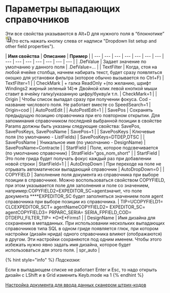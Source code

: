 # Параметры выпадающих справочников

Эти все свойства указываются в Alt+D для нужного поля в “блокнотике” ![N](https://github.com/prbsoft/wiki/blob/master/src/%D0%91%D0%BB%D0%BE%D0%BA%D0%BD%D0%BE%D1%82.png?raw=true)\(то есть нажать кнопку слева от надписи "Dropdown list setup and other field properties"\).

| **Имя свойства** | **Описание**  | **Пример**  |
| --- | --- | --- | --- | --- | --- | --- | --- | --- | --- | --- | --- | --- | --- |
| .DefValue | Задает значение по умолчанию у данного поля | .DefValue=… |
| TextFilter | Когда, стоя на любой ячейке столбца, начнем набирать текст, будет сразу появляться окошко для установки фильтра \(которое обычно вызывается по Ctrl+F\) | TextFilter=1 |
| CheckMark | + галка ReadOnly +\(по желанию, шрифт Windings2 жирный зеленый 14\)=&gt; Двойной клик левой кнопкой мыши ставит в ячейку галку/указанную цифру/букву/и т.п. | CheckMark=1  |
| Origin | Чтобы список выпадал сразу при получении фокуса. Cod - название числового поля. Не работает вместе со SpeedSearch=1 | Origin=cod |
| AutoPostEdit |  | AutoPostEdit=1 |
| SavePos | Сохранять предыдущую позицию справочника при его повторном открытии. Для запоминания справочником последней выбранной позиции в свойстве Params должны быть указаны следующие свойства: SavePos, SavePosKeys, SavePosName | SavePos=1 |
| SavePosKeys | Ключевые поля \(по умолчанию - ListFields\)  | SavePosKeys=DTDEP,DTSC |
| SavePosName | Уникальное имя \(по умолчанию - DesignName\) | SavePosName=Contracte |
| StartField | Поле, которое подсвечивается \(по умолчанию справочник\)  | StratField="gos\_nom\_short" |
| StartField | Это поле грида будет получать фокус каждый раз при добавлении новой строки | StartField=1 |
| AutoDropDown | При переходе на поле не отрывать автоматически выпадающий справочник | AutoDropDown=0 |
| COPYFIELD | Заполнение поля документа из справочника при выборе позиции в справочнике. Можно воспользоваться свойством COPYFIELD, при этом указывается поле для заполнения и поле со значением, например:COPYFIELD2=EXPEDITOR\_SC=agentзначит, что поле документа ****EXPEDITOR\_SC будет заполняться значением поля agent справочника при выборе позиции из справочника. | TIP=UCOPYFIELD1=     CLCEXPEDITOR\_SCT=                         agentNameCOPYFIELD2=     EXPEDITOR\_SC=                agentCOPYFIELD3=                PRPARC\_SERIA= SERIA\_FPFIELD\_COD=  DTDEPU\_FILTER\_TIP= \*O\*E\*Firms1 |
| DesignName |  Имя дизайна для сохранения в метаданных. При использовании нескольких выпадающих справочников типа SQL в одном гриде появляется глюк, при котором настройки \(дизайн нрида\) одного справочника влияют \(отображаются\) в другом. Эти настройки сохраняются под одним именем. Чтобы этого избежать нужно явно задать имя дизайна, которое будет использоваться для этого поля. |  spr\_auto |



{% hint style="info" %}
_Подсказки:_

Если в выпадающем списке не работает Enter и Esc, то надо открыть дизайн с LShift и в Grid изменить Keyb.mode на 1
{% endhint %}

 [Настройка документа для ввода данных сканером штрих-кодов](https://bsoft.gitbook.io/wiki/razrabotka/obekty-una/gridy/nastroika-dokumenta-dlya-vvoda-dannykh-skanerom-shtrikh-kodov)

